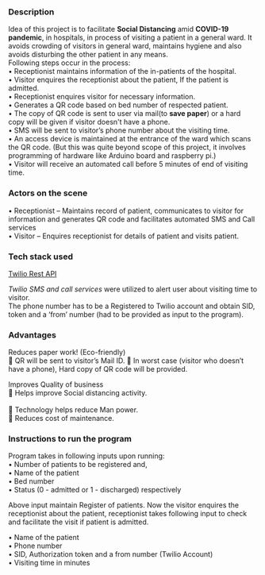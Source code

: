 ### Description

Idea of this project is to facilitate **Social Distancing** amid **COVID-19 pandemic**, in hospitals, in process of visiting a patient in a general ward. It avoids crowding of visitors in general ward, maintains hygiene and also avoids disturbing the other patient in any means. <br>
Following steps occur in the process: <br>
  • Receptionist maintains information of the in-patients of the hospital. <br/>
  • Visitor enquires the receptionist about the patient, If the patient is admitted. <br/>
  • Receptionist enquires visitor for necessary information. <br/>
  • Generates a QR code based on bed number of respected patient. <br/>
  • The copy of QR code is sent to user via mail(to **save paper**) or a hard copy will be given if visitor doesn't have a phone.<br> 
  • SMS will be sent to visitor’s phone number about the visiting time. <br/>
  • An access device is maintained at the entrance of the ward which scans the QR code. (But this was quite beyond scope of this             project, it involves programming of hardware like Arduino board and raspberry pi.) <br/>
  • Visitor will receive an automated call before 5 minutes of end of visiting time. <br/>
  
  
  
### Actors on the scene <br/>

•	Receptionist – Maintains record of patient, communicates to visitor for information and generates QR code and facilitates automated SMS and Call services <br/>
•	Visitor –   Enquires receptionist for details of patient and visits patient. <br/>


### Tech stack used <br/>

[Twilio Rest API](https://www.twilio.com/) <br/>

*Twilio SMS and call services* were utilized to alert user about visiting time to visitor. <br/>
The phone number has to be a Registered to Twilio account and obtain SID, token and a ‘from’ number (had to be provided as input to the program). <br/>


### Advantages <br/>
 Reduces paper work! (Eco-friendly) <br/>
	QR will be sent to visitor’s Mail ID. 
	In worst case (visitor who doesn’t have a phone), Hard copy of QR code will be provided. <br/>

 Improves Quality of business <br/>
 Helps improve Social distancing activity. <br>   
	Technology helps reduce Man power. <br/>
	Reduces cost of maintenance. <br/>


### Instructions to run the program  <br/>

Program takes in following inputs upon running: <br/>
•	Number of patients to be registered and, <br/>
•	Name of the patient <br/>
•	Bed number <br/>
•	Status (0 - admitted or 1 - discharged) respectively  <br/>

Above input maintain Register of patients. Now the visitor enquires the receptionist about the patient, receptionist takes following input to check and facilitate the visit if patient is admitted. <br/>

•	Name of the patient  <br/>
•	Phone number  <br/>
•	SID, Authorization token and a from number (Twilio Account)  <br/>
•	Visiting time in minutes <br/>

